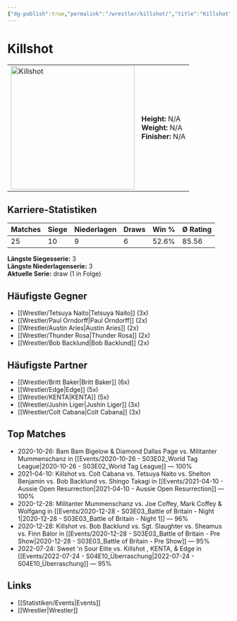 ```yaml
---
{"dg-publish":true,"permalink":"/wrestler/killshot/","title":"Killshot","tags":["wrestler"],"noteIcon":""}
---
```



# Killshot

<table>
        <tr>
        <td><img src="https://github.com/CptSpaulding1980/choke-slam-wrestling/releases/download/images/Killshot.png" width="280" alt="Killshot"></td>
        <td>
        <b>Height:</b> N/A<br>
        <b>Weight:</b> N/A<br>
        <b>Finisher:</b> N/A<br>
        </td>
        </tr>
        </table>
        
## Karriere-Statistiken

| Matches | Siege | Niederlagen | Draws | Win % | Ø Rating |
|---------|-------|-------------|-------|-------|-----------|
| 25 | 10 | 9 | 6 | 52.6% | 85.56 |

**Längste Siegesserie:** 3<br>**Längste Niederlagenserie:** 3<br>**Aktuelle Serie:** draw (1 in Folge)


## Häufigste Gegner
- [[Wrestler/Tetsuya Naito\|Tetsuya Naito]] (3x)
- [[Wrestler/Paul Orndorff\|Paul Orndorff]] (2x)
- [[Wrestler/Austin Aries\|Austin Aries]] (2x)
- [[Wrestler/Thunder Rosa\|Thunder Rosa]] (2x)
- [[Wrestler/Bob Backlund\|Bob Backlund]] (2x)

## Häufigste Partner
- [[Wrestler/Britt Baker\|Britt Baker]] (6x)
- [[Wrestler/Edge\|Edge]] (5x)
- [[Wrestler/KENTA\|KENTA]] (5x)
- [[Wrestler/Jushin Liger\|Jushin Liger]] (3x)
- [[Wrestler/Colt Cabana\|Colt Cabana]] (3x)

## Top Matches
- 2020-10-26: Bam Bam Bigelow & Diamond Dallas Page vs. Militanter Mummenschanz in [[Events/2020-10-26 - S03E02_World Tag League\|2020-10-26 - S03E02_World Tag League]] — 100%
- 2021-04-10: Killshot vs. Colt Cabana vs. Tetsuya Naito vs. Shelton Benjamin vs. Bob Backlund vs. Shingo Takagi in [[Events/2021-04-10 - Aussie Open Resurrection\|2021-04-10 - Aussie Open Resurrection]] — 100%
- 2020-12-28: Militanter Mummenschanz vs. Joe Coffey, Mark Coffey & Wolfgang in [[Events/2020-12-28 - S03E03_Battle of Britain - Night 1\|2020-12-28 - S03E03_Battle of Britain - Night 1]] — 96%
- 2020-12-28: Killshot vs. Bob Backlund vs. Sgt. Slaughter vs. Sheamus  vs. Finn Bálor in [[Events/2020-12-28 - S03E03_Battle of Britain - Pre Show\|2020-12-28 - S03E03_Battle of Britain - Pre Show]] — 95%
- 2022-07-24: Sweet 'n Sour Elite vs. Killshot  , KENTA, & Edge in [[Events/2022-07-24 - S04E10_Überraschung\|2022-07-24 - S04E10_Überraschung]] — 95%

## Links
- [[Statistiken/Events\|Events]]
- [[Wrestler\|Wrestler]]
